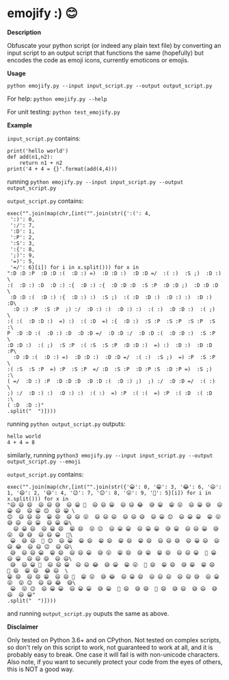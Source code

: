 # emojify :) 😊

**Description**

Obfuscate your python script (or indeed any plain text file) by converting an input script to an output script that functions the same (hopefully) but encodes the code as emoji icons, currently emoticons or emojis.

**Usage**

`python emojify.py --input input_script.py --output output_script.py`

For help:
`python emojify.py --help`

For unit testing:
`python test_emojify.py`

**Example**

`input_script.py` contains:

    print('hello world')
    def add(n1,n2):
        return n1 + n2
    print('4 + 4 = {}'.format(add(4,4)))

running `python emojify.py --input input_script.py --output output_script.py`

`output_script.py` contains:

    exec("".join(map(chr,[int("".join(str({':(': 4,
     ':)': 0,
     ':/': 7,
     ':D': 1,
     ':P': 2,
     ':S': 3,
     ':{': 8,
     ';)': 9,
     '=)': 5,
     '=/': 6}[i]) for i in x.split())) for x in
    ":D :D :P  :D :D :(  :D :) =)  :D :D :)  :D :D =/  :( :)  :S ;)  :D :) \
    :(  :D :) :D  :D :) :{  :D :) :{  :D :D :D  :S :P  :D :D ;)  :D :D :D \
     :D :D :(  :D :) :{  :D :) :)  :S ;)  :( :D  :D :)  :D :) :)  :D :) :D\
      :D :) :P  :S :P  ;) :/  :D :) :)  :D :) :)  :( :)  :D :D :)  :( ;)  \
    :( :(  :D :D :)  =) :)  :( :D  =) :{  :D :)  :S :P  :S :P  :S :P  :S :\
    P  :D :D :(  :D :) :D  :D :D =/  :D :D :/  :D :D :(  :D :D :)  :S :P  \
    :D :D :)  :( ;)  :S :P  :( :S  :S :P  :D :D :)  =) :)  :D :)  :D :D :P\
      :D :D :(  :D :) =)  :D :D :)  :D :D =/  :( :)  :S ;)  =) :P  :S :P  \
    :( :S  :S :P  =) :P  :S :P  =/ :D  :S :P  :D :P :S  :D :P =)  :S ;)  :\
    ( =/  :D :) :P  :D :D :D  :D :D :(  :D :) ;)  ;) :/  :D :D =/  :( :)  \
    ;) :/  :D :) :)  :D :) :)  :( :)  =) :P  :( :(  =) :P  :( :D  :( :D  :\
    ( :D  :D :)"
    .split("  ")])))

running `python output_script.py` outputs:

    hello world
    4 + 4 = 8

similarly, running `python3 emojify.py --input input_script.py --output output_script.py --emoji`

`output_script.py` contains:

    exec("".join(map(chr,[int("".join(str({'😀': 0, '😁': 3, '😂': 6, '😃': 1, '😄': 2, '😅': 4, '😉': 7, '😊': 8, '😛': 9, '🤣': 5}[i]) for i in x.split())) for x in
    "😃 😃 😄  😃 😃 😅  😃 😀 🤣  😃 😃 😀  😃 😃 😂  😅 😀  😁 😛  😃 😀 😅  😃 😀 😃  😃 😀 😊  😃 😀 \
    😊  😃 😃 😃  😁 😄  😃 😃 😛  😃 😃 😃  😃 😃 😅  😃 😀 😊  😃 😀 😀  😁 😛  😅 😃  😃 😀  😃 😀 😀\
      😃 😀 😃  😃 😀 😄  😁 😄  😛 😉  😃 😀 😀  😃 😀 😀  😅 😀  😃 😃 😀  😅 😛  😅 😅  😃 😃 😀  🤣\
     😀  😅 😃  🤣 😊  😃 😀  😁 😄  😁 😄  😁 😄  😁 😄  😃 😃 😅  😃 😀 😃  😃 😃 😂  😃 😃 😉  😃 😃\
     😅  😃 😃 😀  😁 😄  😃 😃 😀  😅 😛  😁 😄  😅 😁  😁 😄  😃 😃 😀  🤣 😀  😃 😀  😃 😃 😄  😃 😃\
     😅  😃 😀 🤣  😃 😃 😀  😃 😃 😂  😅 😀  😁 😛  🤣 😄  😁 😄  😅 😁  😁 😄  🤣 😄  😁 😄  😂 😃  \
    😁 😄  😃 😄 😁  😃 😄 🤣  😁 😛  😅 😂  😃 😀 😄  😃 😃 😃  😃 😃 😅  😃 😀 😛  😛 😉  😃 😃 😂  😅\
     😀  😛 😉  😃 😀 😀  😃 😀 😀  😅 😀  🤣 😄  😅 😅  🤣 😄  😅 😃  😅 😃  😅 😃  😃 😀"
    .split("  ")])))

and running `output_script.py` ouputs the same as above.

**Disclaimer**

Only tested on Python 3.6+ and on CPython. Not tested on complex scripts, so don't rely on this script to work, not guaranteed to work at all, and it is probably easy to break. One case it will fail is with non-unicode characters. Also note, if you want to securely protect your code from the eyes of others, this is NOT a good way.
